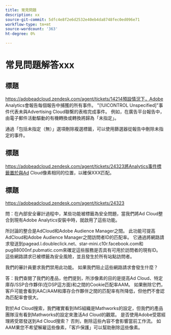 ```yaml
---
title: 常見問題
description: xx
source-git-commit: 5dfc4e8f2e6d2532e40eb4da8748fec0ed096e71
workflow-type: tm+mt
source-wordcount: '363'
ht-degree: 0%

---
```


# 常見問題解答xxx

## 標題

https://adobeadcloud.zendesk.com/agent/tickets/14214預設情況下，Adobe Analytics會報告每個報告中捕獲的所有事件。 &quot;[!UICONTROL Unspecified]&quot;事件代表未與Advertising Cloud聯繫的表格完成事件。 例如，在廣告平台報告中，由電子郵件活動驅動的有機轉換或轉換將歸為「未指定」。

通過「包括未指定（無）」選項刪除複選標籤，可以使用篩選器從報告中刪除未指定的事件。 <!-- Not sure if this is in DSP or in Analytics Workspace -->

## 標題

https://adobeadcloud.zendesk.com/agent/tickets/24323將Analytics事件標籤置於與Ad Cloud像素相同的位置，以確保XXX匹配。

## 標題

https://adobeadcloud.zendesk.com/agent/tickets/24323

問：在內部安全審計過程中，某些功能被標籤為安全問題，當我們將Ad Cloud整合到現有Adobe Analytics安裝中時，就啟用了這些功能。

所討論的整合是AdCloud和Adobe Audience Manager之間。 此功能可提高AdCloud和Adobe Audience Manager之間訪問者ID的匹配率。 它通過將網路請求發送到pagead.l.doubleclick.net、star-mini.c10r.facebook.com和pug88000nf.pubmatic.com來確定這些服務是否具有可用於訪問者的現有ID。 這些網路請求已被標籤為安全風險，並且發生於所有站點訪問者。

我們的審計員要求我們禁用此功能。 如果我們阻止這些網路請求會發生什麼？

答：我們查閱了我們的產品，他們提到，所涉像素的目的是提高Ad Cloud、特定庫存/SSP合作夥伴(在DSP這方面)和之間的Cookie匹配率AAM。  如果刪除它們，客戶可能會看到AAC/AAM和庫存合作夥伴之間的匹配率有所降低，但他們不會認為匹配率會很大。

對於Ad Cloud搜索，我們確實看到IMS組織是Mathworks的設定，但我們的產品團隊沒有看到Mathworks的設定來激活Ad Cloud的觀眾。 是否使用Adobe受眾經理將受眾發送到Ad Cloud搜索？ 否則，刪除這些內容不會影響當前工作流。 如AAM果您不希望解雇這些像素，「客戶保護」可以幫助刪除這些像素。

